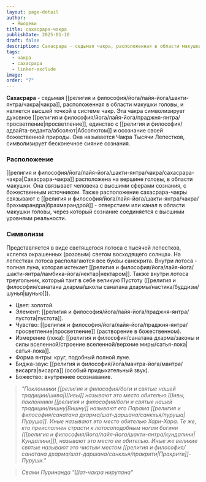 ```yaml
---
layout: page-detail
author:
  - Яшодеви
title: сахасрара-чакра
publishDate: 2025-01-10
draft: false
description: Сахасрара - седьмая чакра, расположенная в области макушки головы, и является высшей точкой в системе чакр. Эта чакра символизирует духовное просветление, единство с Абсолютом и осознание своей божественной природы. Она называется Чакра Тысячи Лепестков, символизирует бесконечное сияние сознания.
tags:
  - чакра
  - сахасрара
  - linker-exclude
image: 
order: "7"
---
```

**Сахасрара** - седьмая [[религия и философия/йога/лайя-йога/шакти-янтра/чакра|чакра]], расположенная в области макушки головы, и является высшей точкой в системе чакр. Эта чакра символизирует духовное [[религия и философия/йога/лайя-йога/праджня-янтра/просветление|просветление]], единство с [[религия и философия/адвайта-веданта/абсолют|Абсолютом]] и осознание своей божественной природы. Она называется Чакра Тысячи Лепестков, символизирует бесконечное сияние сознания.
### Расположение

[[религия и философия/йога/лайя-йога/шакти-янтра/чакра/сахасрара-чакра|Сахасрара-чакра]] расположена на вершине головы, в области макушки. Она связывает человека с высшими сферами сознания, с божественным источником. Также расположение сахасрара-чакры связывают с [[религия и философия/йога/лайя-йога/шакти-янтра/чакра/брахмарандра|брахмарандрой]] - отверстием или канал в области макушки головы, через который сознание соединяется с высшими уровнями реальности.

### Символизм

Представляется в виде светящегося лотоса с тысячей лепестков, «слегка окрашенных (розовым) светом восходящего солнца». На лепестках лотоса располагаются все буквы санскрита. Внутри лотоса - полная луна, которая истекает [[религия и философия/йога/лайя-йога/шакти-янтра/ламбика-йога/нектар|нектаром]]. Также внутри лотоса треугольник, который таит в себе великую Пустоту ([[религия и философия/санатана дхарма/школы санатана дхармы/настика/буддизм/шунья|шунью]]).

- Цвет: золотой.
- Элемент: [[религия и философия/йога/лайя-йога/праджня-янтра/пустота|пустота]].
- Чувство: [[религия и философия/йога/лайя-йога/праджня-янтра/просветление|просветление]] (растворение в божественном).
- Измерение (лока): [[религия и философия/санатана дхарма/законы и силы вселенной/строение вселенной/верхние миры/сатья-лока|сатья-лока]].
- Форма янтры: круг, подобный полной луне.
- Биджа-звук: [[религия и философия/йога/мантра-йога/мантра/висарга|висарга]] (особый придыхательный звук).
- Божество: внутреннее осознавание.

>*"Поклонники [[религия и философия/боги и святые нашей традиции/шива|Шивы]] называют это место обителью Шивы, поклонники [[религия и философия/боги и святые нашей традиции/вишну|Вишну]] называют его Парама [[религия и философия/санатана дхарма/шат-даршана/санкхья/пуруша|Пуруша]]. Иные называют это место обителью Хари-Хара. Те же, кто преисполнен страсти к лотосоподобным ногам богини ([[религия и философия/йога/лайя-йога/шакти-янтра/кундалини|Кундалини]]), называют это место ее обителью. Иные же великие святые называют это чистым местом [[религия и философия/санатана дхарма/шат-даршана/санкхья/пракрити|Пракрити]]-Пуруши."*

>*Свами Пуринанда "Шат-чакра нирупана"*
